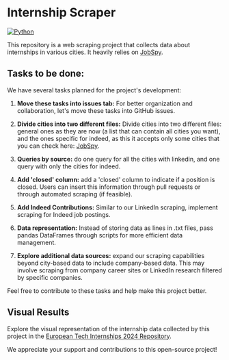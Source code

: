 # Internship Scraper

[![Python](https://img.shields.io/badge/Python-FFD43B?style=for-the-badge&logo=python&logoColor=blue)](https://www.python.org/)

This repository is a web scraping project that collects data about internships in various cities. It heavily relies on [JobSpy](https://github.com/cullenwatson/JobSpy).


## Tasks to be done:
We have several tasks planned for the project's development:

1. **Move these tasks into issues tab:** For better organization and collaboration, let's move these tasks into GitHub issues.

2. **Divide cities into two different files:** Divide cities into two different files: general ones as they are now (a list that can contain all cities you want), and the ones specific for indeed, as this it accepts only some cities that you can check here: [JobSpy](https://github.com/cullenwatson/JobSpy).

3. **Queries by source:** do one query for all the cities with linkedin, and one query with only the cities for indeed. 

4. **Add 'closed' column:** add a 'closed' column to indicate if a position is closed. Users can insert this information through pull requests or through automated scraping (if feasible).

5. **Add Indeed Contributions:** Similar to our LinkedIn scraping, implement scraping for Indeed job postings.

6. **Data representation:** Instead of storing data as lines in .txt files, pass pandas DataFrames through scripts for more efficient data management.

7. **Explore additional data sources:** expand our scraping capabilities beyond city-based data to include company-based data. This may involve scraping from company career sites or LinkedIn research filtered by specific companies.

Feel free to contribute to these tasks and help make this project better.

## Visual Results
Explore the visual representation of the internship data collected by this project in the [European Tech Internships 2024 Repository](https://github.com/LorenzoLaCorte/european-tech-internships-2024).

We appreciate your support and contributions to this open-source project!
